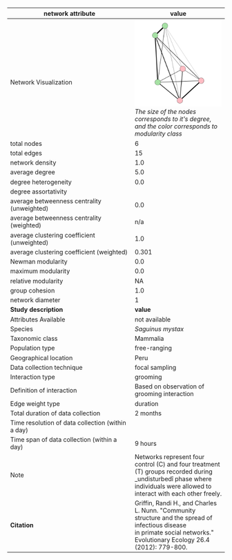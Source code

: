 network attribute|value
---|---
<img width=2500> Network Visualization | ![NetworkImage](/Networks/Visualizations/primate_griffin_18.png) *The size of the nodes corresponds to it's degree, and the color corresponds to modularity class*
total nodes|6
total edges|15
network density|1.0
average degree|5.0
degree heterogeneity|0.0
degree assortativity|
average betweenness centrality (unweighted)|0.0
average betweenness centrality (weighted)|n/a
average clustering coefficient (unweighted)|1.0
average clustering coefficient (weighted)|0.301
Newman modularity|0.0
maximum modularity|0.0
relative modularity|NA
group cohesion|1.0
network diameter|1
**Study description**|**value**
Attributes Available|not available
Species|*Saguinus mystax*
Taxonomic class|Mammalia
Population type|free-ranging
Geographical location|Peru
Data collection technique|focal sampling
Interaction type|grooming
Definition of interaction|Based on observation of grooming interaction
Edge weight type|duration
Total duration of data collection|2 months
Time resolution of data collection (within a day)|
Time span of data collection (within a day)|9 hours
Note|Networks represent four control (C)  and four treatment (T) groups recorded during _undisturbedî phase where individuals were allowed to interact with each other freely.
**Citation** | Griffin, Randi H., and Charles L. Nunn. "Community <br> structure and the spread of infectious disease <br> in primate social networks." Evolutionary Ecology 26.4 <br> (2012): 779-800.
